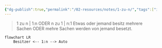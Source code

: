 ```yaml
---
{"dg-publish":true,"permalink":"/02-resources/notes/1-zu-n/","tags":["informatik/datenbank/kardinalität"],"noteIcon":"","updated":"2025-09-10T16:38:16.000+02:00"}
---
```


>1 zu n | 1:n ODER n zu 1 | n:1
> Etwas oder jemand besitz mehrere Sachen ODER mehre Sachen werden von jemand besetzt.

```mermaid  
flowchart LR
    Besitzer <-- 1:n --> Auto

```